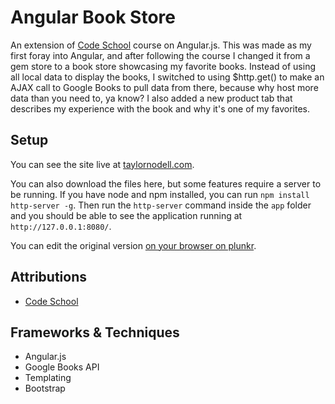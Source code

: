 # Angular Book Store

An extension of [Code School](https://www.codeschool.com/courses/shaping-up-with-angular-js) course on Angular.js. This was made as my first foray into Angular, and after following the course I changed it from a gem store to a book store showcasing my favorite books. Instead of using all local data to display the books, I switched to using $http.get() to make an AJAX call to Google Books to pull data from there, because why host more data than you need to, ya know? I also added a new product tab that describes my experience with the book and why it's one of my favorites.

## Setup

You can see the site live at [taylornodell.com](http://taylornodell.com/bookstore).

You can also download the files here, but some features require a server to be running. If you have node and npm
installed, you can run `npm install http-server -g`. Then run the `http-server`
command inside the `app` folder and you should be able to see the application
running at `http://127.0.0.1:8080/`.

You can edit the original version [on your browser on plunkr](http://plnkr.co/edit/LXETQi?p=preview).

## Attributions

* [Code School](https://github.com/codeschool/ShapingUpWithAngular.js/blob/master/app/index.html)

## Frameworks & Techniques
* Angular.js
* Google Books API
* Templating
* Bootstrap



